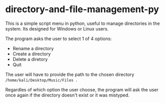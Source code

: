 # directory-and-file-management-py
This is a simple script menu in python, useful to manage directories in the system.
Its designed for Windows or Linux users.

The program asks the user to select 1 of 4 options:
* Rename a directory 
* Create a directory
* Delete a diretory
* Quit

The user will have to provide the path to the chosen directory `/home/kali/Desktop/Music/Files `.

Regardles of which option the user choose, the program will ask the user once again if the directory doesn't exist or it was mistyped.
